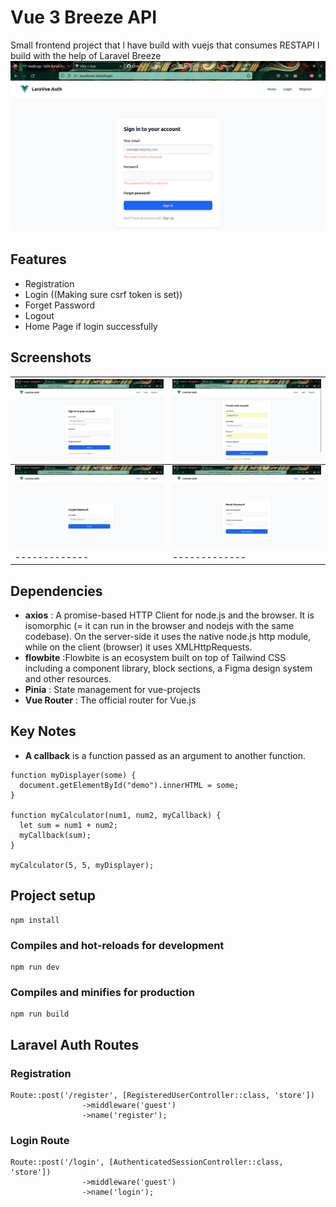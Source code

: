 # Vue 3 Breeze API
 Small frontend project that l have build with vuejs that consumes RESTAPI l build with the help of Laravel Breeze
 <img  src="https://github.com/Tapiwa-1/Tapiwa-1/blob/main/laravuesignin.png"/> 
 
## Features

- Registration
- Login ((Making sure csrf token is set))
- Forget Password
- Logout
- Home Page if login successfully

## Screenshots
| <img  src="https://github.com/Tapiwa-1/Tapiwa-1/blob/main/laravuesignin.png"/> | <img  src="https://github.com/Tapiwa-1/Tapiwa-1/blob/main/laravuesignup.png"/> |
| ------------- | ------------- |
| <img  src="https://github.com/Tapiwa-1/Tapiwa-1/blob/main/laravueforgetpassword.png"/> | <img  src="https://github.com/Tapiwa-1/Tapiwa-1/blob/main/laravueresetpassword.png"/> |
| ------------- | ------------- |

## Dependencies

- <b>axios</b> :  A promise-based HTTP Client for node.js and the browser. It is isomorphic (= it can run in the browser and nodejs with the same codebase). On the server-side it uses the native node.js http module, while on the client (browser) it uses XMLHttpRequests.
- <b>flowbite</b> :Flowbite is an ecosystem built on top of Tailwind CSS including a component library, block sections, a Figma design system and other resources.
- <b>Pinia</b> : State management for vue-projects
- <b>Vue Router</b> : The official router for Vue.js

## Key Notes
- <b>A callback</b> is a function passed as an argument to another function.
```
function myDisplayer(some) {
  document.getElementById("demo").innerHTML = some;
}

function myCalculator(num1, num2, myCallback) {
  let sum = num1 + num2;
  myCallback(sum);
}

myCalculator(5, 5, myDisplayer);

```

## Project setup
```
npm install
```

### Compiles and hot-reloads for development
```
npm run dev
```

### Compiles and minifies for production
```
npm run build
```
## Laravel Auth Routes
### Registration
```
Route::post('/register', [RegisteredUserController::class, 'store'])
                ->middleware('guest')
                ->name('register');
```
### Login Route
```
Route::post('/login', [AuthenticatedSessionController::class, 'store'])
                ->middleware('guest')
                ->name('login');

```
